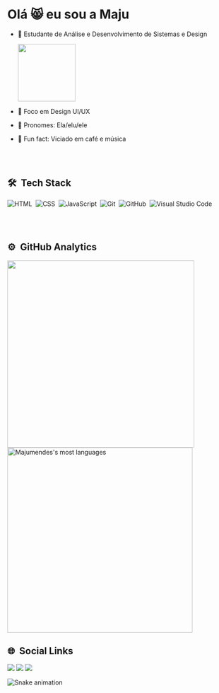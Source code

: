 <h1 align="left"> Olá 😸 eu sou a Maju </h1>

- 🧠 Estudante de Análise e Desenvolvimento de Sistemas e Design

     <img aligh="right"  height="130em"   src="https://camo.githubusercontent.com/6a52cf8c4b410cdd649e607028bb0587c6bdeb126ade8d3b7e12ac7dc2235014/68747470733a2f2f692e67697068792e636f6d2f6d656469612f53335065354e5a71676d4538546c334e49352f67697068792d646f776e73697a65642d6c617267652e676966">
                                                             
- 🚀 Foco em Design UI/UX

- 🦄 Pronomes: Ela/elu/ele

- 🦕 Fun fact: Viciado em café e música

<br><br>

## 🛠 &nbsp;Tech Stack

![HTML](https://img.shields.io/badge/-HTML-05122A?style=flat&logo=HTML5)&nbsp;
![CSS](https://img.shields.io/badge/-CSS-05122A?style=flat&logo=CSS3&logoColor=1572B6)&nbsp;
![JavaScript](https://img.shields.io/badge/-JavaScript-05122A?style=flat&logo=javascript)&nbsp;
![Git](https://img.shields.io/badge/-Git-05122A?style=flat&logo=git)&nbsp;
![GitHub](https://img.shields.io/badge/-GitHub-05122A?style=flat&logo=github)&nbsp;
![Visual Studio Code](https://img.shields.io/badge/-Visual%20Studio%20Code-05122A?style=flat&logo=visual-studio-code&logoColor=007ACC)&nbsp;

<br><br>

## ⚙️ &nbsp;GitHub Analytics

<div align="left">
<img width="423em" src="https://github-readme-stats.vercel.app/api?username=Majumendes&show_icons=true&theme=tokyonight&include_all_commits=true&count_private=true"/>
<img width="419em" src="https://github-readme-stats.vercel.app/api/top-langs/?username=Majumendes&layout=compact&langs_count=7&theme=tokyonight" alt="Majumendes's most languages"/>
</div>

## 🌐 &nbsp;Social Links

 <div>
  <a href="https://www.linkedin.com/in/maria-julia-mendes/" target="_blank"><img src="https://img.shields.io/badge/-LinkedIn-%230077B5?style=for-the-badge&logo=linkedin&logoColor=white" target="_blank"></a> 
    <a href="https://www.instagram.com/majutrash/" target="_blank"><img src="https://img.shields.io/badge/-Instagram-%23E4405F?style=for-the-badge&logo=instagram&logoColor=white" target="_blank"></a>
  <a href = "mailto:maju.mnd@gmail.com"><img src="https://img.shields.io/badge/-Gmail-%23333?style=for-the-badge&logo=gmail&logoColor=white" target="_blank"></a>
 </div>
 
![Snake animation](https://github.com/Majumendes/Majumendes/blob/output/github-contribution-grid-snake.svg)




